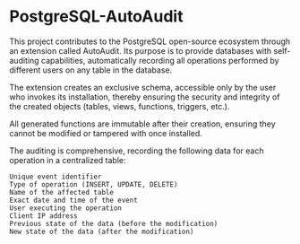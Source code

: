 # PostgreSQL-AutoAudit
This project contributes to the PostgreSQL open-source ecosystem through an extension called AutoAudit. Its purpose is to provide databases with self-auditing capabilities, automatically recording all operations performed by different users on any table in the database.

The extension creates an exclusive schema, accessible only by the user who invokes its installation, thereby ensuring the security and integrity of the created objects (tables, views, functions, triggers, etc.).

All generated functions are immutable after their creation, ensuring they cannot be modified or tampered with once installed.

The auditing is comprehensive, recording the following data for each operation in a centralized table:

    Unique event identifier
    Type of operation (INSERT, UPDATE, DELETE)
    Name of the affected table
    Exact date and time of the event
    User executing the operation
    Client IP address
    Previous state of the data (before the modification)
    New state of the data (after the modification)
